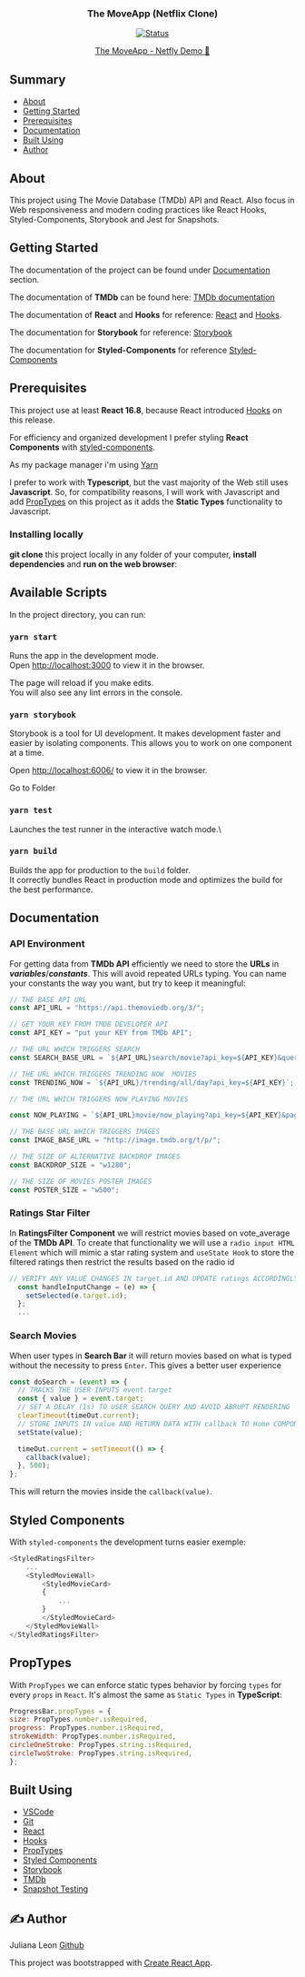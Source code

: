 <h3 align="center">The MoveApp (Netflix Clone) </h3>

<div align="center">

[![Status](https://img.shields.io/badge/status-active-success.svg)]() 

[The MoveApp - Netfly Demo 🔗](https://silly-kirch-5f0330.netlify.app/)
</div>

## Summary

- [About](#about)
- [Getting Started](#getting_started) 
- [Prerequisites](#prerequisites)
- [Documentation](#Documentation)
- [Built Using](#built_using)
- [Author](#author)

## About 
This project  using The Movie Database (TMDb) API and React. Also focus in Web responsiveness and modern coding practices like React Hooks, Styled-Components, Storybook and Jest for Snapshots.

## Getting Started <a name = "getting_started"></a>

The documentation of the project can be found under [Documentation](#documentation) section.

The documentation of **TMDb** can be found here: [TMDb documentation](https://developers.themoviedb.org/3/getting-started/introduction)

The documentation of **React** and **Hooks** for reference: [React](https://reactjs.org/) and [Hooks](https://reactjs.org/docs/hooks-overview.html).

The documentation for **Storybook** for reference: [Storybook](https://storybook.js.org/)

The documentation for **Styled-Components** for reference [Styled-Components](https://styled-components.com/)

## Prerequisites

This project use at least **React 16.8**, because React introduced [Hooks](https://reactjs.org/docs/hooks-overview.html) on this release.

For efficiency and organized development I prefer styling **React Components** with [styled-components](https://styled-components.com/).

As my package manager i'm using [Yarn](https://classic.yarnpkg.com/en/docs/install/)


I prefer to work with **Typescript**, but the vast majority of the Web still uses **Javascript**. So, for compatibility reasons, I will work with Javascript and add [PropTypes](https://www.npmjs.com/package/prop-types) on this project as it adds the **Static Types** functionality to Javascript.

### Installing locally

**git clone** this project locally in any folder of your computer, **install dependencies** and **run on the web browser**:

## Available Scripts

In the project directory, you can run:
### `yarn start`

Runs the app in the development mode.\
Open [http://localhost:3000](http://localhost:3000) to view it in the browser.

The page will reload if you make edits.\
You will also see any lint errors in the console.

### `yarn storybook`

Storybook is a tool for UI development. It makes development faster and easier by isolating components. This allows you to work on one component at a time.

Open [http://localhost:6006/](http://localhost:6006/) to view it in the browser.

Go to Folder 

### `yarn test`

Launches the test runner in the interactive watch mode.\

### `yarn build`

Builds the app for production to the `build` folder.\
It correctly bundles React in production mode and optimizes the build for the best performance.

## Documentation

### API Environment

For getting data from **TMDb API** efficiently we need to store the **URLs** in **_variables_**/**_constants_**. This will avoid repeated URLs typing. You can name your constants the way you want, but try to keep it meaningful:
```js
// THE BASE API URL
const API_URL = "https://api.themoviedb.org/3/";

// GET YOUR KEY FROM TMDB DEVELOPER API
const API_KEY = "put your KEY from TMDb API";

// THE URL WHICH TRIGGERS SEARCH
const SEARCH_BASE_URL = `${API_URL}search/movie?api_key=${API_KEY}&query=`;

// THE URL WHICH TRIGGERS TRENDING NOW  MOVIES
const TRENDING_NOW = `${API_URL}/trending/all/day?api_key=${API_KEY}`;

// THE URL WHICH TRIGGERS NOW_PLAYING MOVIES

const NOW_PLAYING = `${API_URL}movie/now_playing?api_key=${API_KEY}&page=1`;

// THE BASE URL WHICH TRIGGERS IMAGES
const IMAGE_BASE_URL = "http://image.tmdb.org/t/p/";

// THE SIZE OF ALTERNATIVE BACKDROP IMAGES
const BACKDROP_SIZE = "w1280";

// THE SIZE OF MOVIES POSTER IMAGES
const POSTER_SIZE = "w500";
```

### Ratings Star Filter

In **RatingsFilter Component** we will restrict movies based on vote_average of the **TMDb API**.  To create that functionality we will use a `radio input HTML Element` which will mimic a star rating system and `useState Hook` to store the filtered ratings then restrict the results based on the radio id
```js
// VERIFY ANY VALUE CHANGES IN target.id AND UPDATE ratings ACCORDINGLY
  const handleInputChange = (e) => {
    setSelected(e.target.id);
  };
  ...
```

###  Search Movies

When  user types in  **Search Bar** it will return movies based on what is typed  without the necessity to press `Enter`. This gives a better user experience

```js
const doSearch = (event) => {
  // TRACKS THE USER INPUTS event.target
  const { value } = event.target;
  // SET A DELAY (1s) TO USER SEARCH QUERY AND AVOID ABRUPT RENDERING
  clearTimeout(timeOut.current);
  // STORE INPUTS IN value AND RETURN DATA WITH callback TO Home COMPONENT
  setState(value);

  timeOut.current = setTimeout(() => {
    callback(value);
  }, 500);
};
```
This will return the movies inside the `callback(value)`.

## Styled Components

With `styled-components` the development turns easier exemple:

```js
<StyledRatingsFilter>
    ...
    <StyledMovieWall>
        <StyledMovieCard>
        {
            ...
        }
        </StyledMovieCard>
    </StyledMovieWall>
</StyledRatingsFilter>

```

## PropTypes

With `PropTypes` we can enforce static types behavior by forcing `types` for every `props` in `React`. It's almost the same as `Static Types` in **TypeScript**:

```js
ProgressBar.propTypes = {
size: PropTypes.number.isRequired,
progress: PropTypes.number.isRequired,
strokeWidth: PropTypes.number.isRequired,
circleOneStroke: PropTypes.string.isRequired,
circleTwoStroke: PropTypes.string.isRequired,
};
```

## Built Using <a name = "built_using"></a>

- [VSCode](https://code.visualstudio.com/) 
- [Git](https://git-scm.com/) 
- [React](https://reactjs.org/)
- [Hooks](https://reactjs.org/docs/hooks-overview.html) 
- [PropTypes](https://www.npmjs.com/package/prop-types) 
- [Styled Components](https://styled-components.com/) 
- [Storybook](https://storybook.js.org/)
- [TMDb](https://developers.themoviedb.org/3/getting-started/introduction) 
- [Snapshot Testing](https://jestjs.io/docs/snapshot-testing)

## ✍️ Author <a name = "author"></a>
Juliana Leon [Github](https://github.com/waspfreak)

This project was bootstrapped with [Create React App](https://github.com/facebook/create-react-app).
